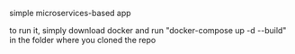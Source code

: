 simple microservices-based app

to run it, simply download docker and run "docker-compose up -d --build" in the folder where you cloned the repo
